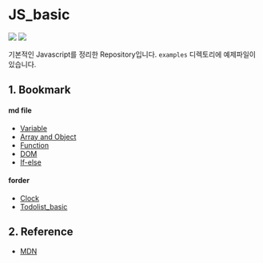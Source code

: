 # JS_basic
![](https://img.shields.io/badge/Language-javascript-yellow) ![](https://img.shields.io/badge/Level-easy-red)

기본적인 Javascript를 정리한 Repository입니다.
`examples` 디렉토리에 예제파일이 있습니다.


## 1. Bookmark
#### md file
- [Variable](https://github.com/hyeonjeong33/js-basic/blob/master/examples/variable.md)
- [Array and Object](https://github.com/hyeonjeong33/js-basic/blob/master/examples/array_and_object.md)
- [Function](https://github.com/hyeonjeong33/js-basic/blob/master/examples/function.md)
- [DOM](https://github.com/hyeonjeong33/js-basic/blob/master/examples/dom.md)
- [If-else](https://github.com/hyeonjeong33/js-basic/blob/master/examples/if-else.md)
#### forder
- [Clock](https://github.com/hyeonjeong33/js-basic/tree/master/examples/clock)
- [Todolist_basic](https://github.com/hyeonjeong33/js-basic/tree/master/examples/todolist_basic)


## 2. Reference

- [MDN](https://developer.mozilla.org/ko/docs/Web/HTML)
